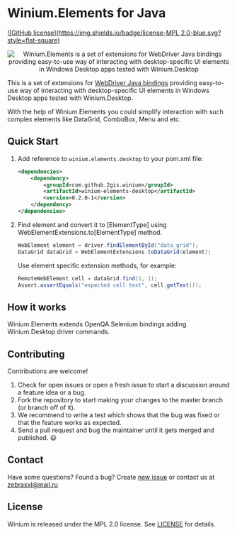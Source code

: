 # Winium.Elements for Java

[![GitHub license](https://img.shields.io/badge/license-MPL 2.0-blue.svg?style=flat-square)](../LICENSE)

<p align="center">
<img src="https://raw.githubusercontent.com/2gis/Winium.StoreApps/assets/winium.png" alt="Winium.Elements is a set of extensions for WebDriver Java bindings providing easy-to-use way of interacting with desktop-specific UI elements in Windows Desktop apps tested with Winium.Desktop">
</p>

This is a set of extensions for [WebDriver Java bindings](http://mvnrepository.com/artifact/org.seleniumhq.selenium/selenium-remote-driver) providing easy-to-use way of interacting with desktop-specific UI elements in Windows Desktop apps tested with Winium.Desktop.

With the help of Winium.Elements you could simplify interaction with such complex elements like DataGrid, ComboBox, Menu and etc.

## Quick Start
1. Add reference to `winium.elements.desktop` to your pom.xml file:
    
    ```xml
    <dependencies>
        <dependency>
            <groupId>com.github.2gis.winium</groupId>
            <artifactId>winium-elements-desktop</artifactId>
            <version>0.2.0-1</version>
        </dependency>
    </dependencies>
    ```
2. Find element and convert it to [ElementType] using WebElementExtensions.to[ElementType] method.
    
    ```java
    WebElement element = driver.findElementById("data_grid");
    DataGrid dataGrid = WebElementExtensions.toDataGrid(element);
    ```
    Use element specific extension methods, for example:
    ```java
    RemoteWebElement cell = dataGrid.find(1, 1);
    Assert.assertEquals("expected cell text", cell.getText());
    ```

## How it works
Winium.Elements extends OpenQA.Selenium bindings adding Winium.Desktop driver commands. 

## Contributing

Contributions are welcome!

1. Check for open issues or open a fresh issue to start a discussion around a feature idea or a bug.
2. Fork the repository to start making your changes to the master branch (or branch off of it).
3. We recommend to write a test which shows that the bug was fixed or that the feature works as expected.
4. Send a pull request and bug the maintainer until it gets merged and published. :smiley:

## Contact

Have some questions? Found a bug? Create [new issue](https://github.com/2gis/Winium.Elements/issues/new) or contact us at zebraxxl@mail.ru

## License

Winium is released under the MPL 2.0 license. See [LICENSE](../LICENSE) for details.
